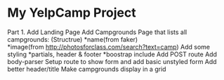 # My YelpCamp Project

Part 1.
    Add Landing Page
    Add Campgrounds Page that lists all campgrounds: (Structrue)
        *name(from faker)  
        *image(from http://photosforclass.com/search?text=camp)
    Add some styling
        *partials, header & footer
        *boostrap include
    Add POST route
    Add body-parser
    Setup route to show form and add basic unstyled form
    Add better header/title
    Make campgrounds display in a grid